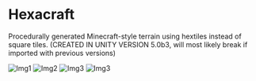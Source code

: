 # Hexacraft
Procedurally generated Minecraft-style terrain using hextiles instead of square tiles.
(CREATED IN UNITY VERSION 5.0b3, will most likely break if imported with previous versions) 

![Img1](http://i.imgur.com/aQuZsrC.png)
![Img2](http://i.imgur.com/mSEQ9OL.png)
![Img3](http://i.imgur.com/lUudYQQ.png)
![Img3](http://i.imgur.com/gSeacS9.png)

